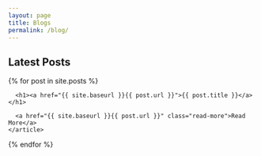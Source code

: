 ```yaml
---
layout: page
title: Blogs
permalink: /blog/
---
```


## Latest Posts
  {% for post in site.posts %}
    <article class="post">    
      
      <h1><a href="{{ site.baseurl }}{{ post.url }}">{{ post.title }}</a></h1>

      <a href="{{ site.baseurl }}{{ post.url }}" class="read-more">Read More</a>
    </article>
  {% endfor %}